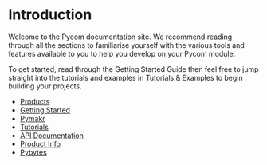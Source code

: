 # Introduction   

Welcome to the Pycom documentation site. We recommend reading through all the sections to familiarise yourself with the various tools and features available to you to help you develop on your Pycom module.

To get started, read through the Getting Started Guide then feel free to jump straight into the tutorials and examples in Tutorials & Examples to begin building your projects.

* [Products](products.md)
* [Getting Started](gettingstarted/introduction.md)
* [Pymakr](pymakr/installation/index.html)
* [Tutorials](tutorials/introduction.md)
* [API Documentation](firmwareapi/introduction.md)
* [Product Info](datasheets/introduction.md)
* [Pybytes](pybytes/introduction.md)

